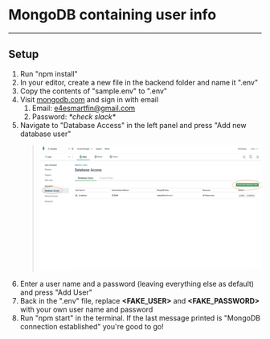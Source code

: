 # MongoDB containing user info

---

## Setup

1. Run "npm install"
1. In your editor, create a new file in the backend folder and name it ".env"
1. Copy the contents of "sample.env" to ".env"
1. Visit [mongodb.com](https://www.mongodb.com/) and sign in with email
   1. Email: e4esmartfin@gmail.com
   1. Password: _\*check slack\*_
1. Navigate to "Database Access" in the left panel and press "Add new database user"
   > <img src="screenshot.png" alt="screenshot" width="600" height="250"/>
1. Enter a user name and a password (leaving everything else as default) and press "Add User"
1. Back in the ".env" file, replace **<FAKE_USER>** and **<FAKE_PASSWORD>** with your own user name and password
1. Run "npm start" in the terminal. If the last message printed is "MongoDB connection established" you're good to go!

